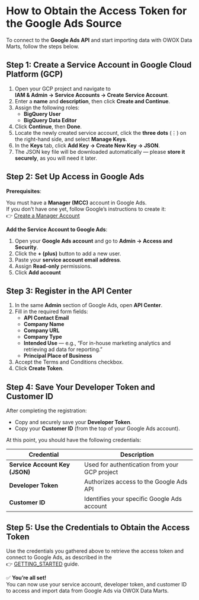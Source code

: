 # How to Obtain the Access Token for the Google Ads Source

To connect to the **Google Ads API** and start importing data with OWOX Data Marts, follow the steps below.

## Step 1: Create a Service Account in Google Cloud Platform (GCP)

1. Open your GCP project and navigate to  
   **IAM & Admin → Service Accounts → Create Service Account**.  
2. Enter a **name** and **description**, then click **Create and Continue**.  
3. Assign the following roles:  
   - **BigQuery User**  
   - **BigQuery Data Editor**  
4. Click **Continue**, then **Done**.  
5. Locate the newly created service account, click the **three dots** (⋮) on the right-hand side, and select **Manage Keys**.  
6. In the **Keys** tab, click **Add Key → Create New Key → JSON**.  
7. The JSON key file will be downloaded automatically — please **store it securely**, as you will need it later.  

## Step 2: Set Up Access in Google Ads

**Prerequisites**:

You must have a **Manager (MCC)** account in Google Ads.  
If you don’t have one yet, follow Google’s instructions to create it:  
👉 [Create a Manager Account](https://support.google.com/google-ads/answer/7459399?hl=en)

**Add the Service Account to Google Ads**:

1. Open your **Google Ads account** and go to **Admin → Access and Security**.  
2. Click the **+ (plus)** button to add a new user.  
3. Paste your **service account email address**.  
4. Assign **Read-only** permissions.  
5. Click **Add account**

## Step 3: Register in the API Center

1. In the same **Admin** section of Google Ads, open **API Center**.  
2. Fill in the required form fields:  
   - **API Contact Email**  
   - **Company Name**  
   - **Company URL**  
   - **Company Type**  
   - **Intended Use** — e.g., “For in-house marketing analytics and retrieving ad data for reporting.”  
   - **Principal Place of Business**  
3. Accept the Terms and Conditions checkbox.  
4. Click **Create Token**.

## Step 4: Save Your Developer Token and Customer ID

After completing the registration:

- Copy and securely save your **Developer Token**.  
- Copy your **Customer ID** (from the top of your Google Ads account).  

At this point, you should have the following credentials:

| Credential | Description |
|-------------|-------------|
| **Service Account Key (JSON)** | Used for authentication from your GCP project |
| **Developer Token** | Authorizes access to the Google Ads API |
| **Customer ID** | Identifies your specific Google Ads account |

## Step 5: Use the Credentials to Obtain the Access Token

Use the credentials you gathered above to retrieve the access token and connect to Google Ads, as described in the  
👉 [GETTING_STARTED](GETTING_STARTED.md) guide.

✅ **You’re all set!**  
You can now use your service account, developer token, and customer ID to access and import data from Google Ads via OWOX Data Marts.
